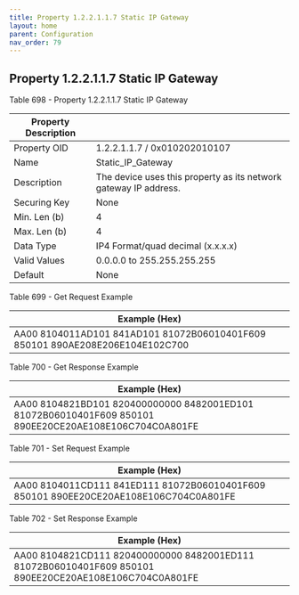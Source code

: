 ```yaml
---
title: Property 1.2.2.1.1.7 Static IP Gateway
layout: home
parent: Configuration
nav_order: 79
---
```


## Property 1.2.2.1.1.7 Static IP Gateway

Table 698 - Property 1.2.2.1.1.7 Static IP Gateway

| Property Description |  |
|----|----|
| Property OID | 1.2.2.1.1.7 / 0x010202010107 |
| Name | Static_IP_Gateway |
| Description | The device uses this property as its network gateway IP address. |
| Securing Key | None |
| Min. Len (b) | 4 |
| Max. Len (b) | 4 |
| Data Type | IP4 Format/quad decimal (x.x.x.x) |
| Valid Values | 0.0.0.0 to 255.255.255.255 |
| Default | None |

Table 699 - Get Request Example

| Example (Hex) |
|----|
| AA00 8104011AD101 841AD101 81072B06010401F609 850101 890AE208E206E104E102C700 |

Table 700 - Get Response Example

| Example (Hex) |
|----|
| AA00 8104821BD101 820400000000 8482001ED101 81072B06010401F609 850101 890EE20CE20AE108E106C704C0A801FE |

Table 701 - Set Request Example

| Example (Hex) |
|----|
| AA00 8104011CD111 841ED111 81072B06010401F609 850101 890EE20CE20AE108E106C704C0A801FE |

Table 702 - Set Response Example

| Example (Hex) |
|----|
| AA00 8104821CD111 820400000000 8482001ED111 81072B06010401F609 850101 890EE20CE20AE108E106C704C0A801FE |

##